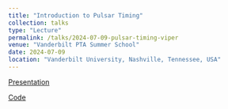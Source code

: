 ```yaml
---
title: "Introduction to Pulsar Timing"
collection: talks
type: "Lecture"
permalink: /talks/2024-07-09-pulsar-timing-viper
venue: "Vanderbilt PTA Summer School"
date: 2024-07-09
location: "Vanderbilt University, Nashville, Tennessee, USA"
---
```


[Presentation](https://github.com/VIPER-Research-Group/gw-school-2024-materials/blob/main/Day_2/Lectures/Susobhanan_Pulsar_Timing_Intro.pdf)

[Code](https://github.com/VIPER-Research-Group/gw-school-2024-materials/blob/main/Day_2/Lectures/PINT-demo.ipynb)